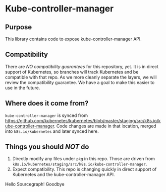 # Kube-controller-manager

## Purpose

This library contains code to expose kube-controller-manager API.


## Compatibility

There are *NO compatibility guarantees* for this repository, yet.  It is in direct support of Kubernetes, so branches
will track Kubernetes and be compatible with that repo.  As we more cleanly separate the layers, we will review the
compatibility guarantee. We have a goal to make this easier to use in the future.


## Where does it come from?

`kube-controller-manager` is synced from https://github.com/kubernetes/kubernetes/blob/master/staging/src/k8s.io/kube-controller-manager.
Code changes are made in that location, merged into `k8s.io/kubernetes` and later synced here.


## Things you should *NOT* do

 1. Directly modify any files under `pkg` in this repo.  Those are driven from `k8s.io/kubernetes/staging/src/k8s.io/kube-controller-manager`.
 2. Expect compatibility.  This repo is changing quickly in direct support of
    Kubernetes and the kube-controller-manager API.

Hello Sourcegraph!
Goodbye
